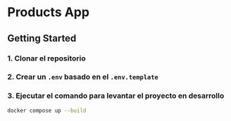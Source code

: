 # Products App

## Getting Started

### 1. Clonar el repositorio

### 2. Crear un `.env` basado en el `.env.template`

### 3. Ejecutar el comando para levantar el proyecto en desarrollo

```bash
docker compose up --build
```
